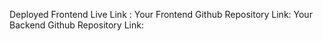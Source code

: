 Deployed Frontend Live Link :
Your Frontend Github Repository Link:
Your Backend Github Repository Link:
